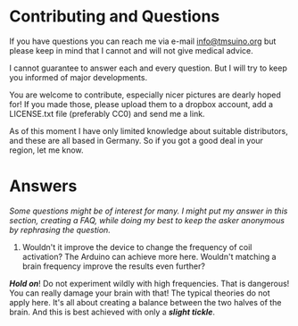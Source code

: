 
Contributing and Questions
========

If you have questions you can reach me via e-mail [info@tmsuino.org](mailto:info@tmsuino.org) but please keep in mind that I cannot and will not give medical advice.

I cannot guarantee to answer each and every question. But I will try to keep you informed of major developments.

You are welcome to contribute, especially nicer pictures are dearly hoped for! If you made those, please upload them to a dropbox account, add a LICENSE.txt file (preferably CC0) and send me a link.

As of this moment I have only limited knowledge about suitable distributors, and these are all based in Germany.
So if you got a good deal in your region, let me know. 

# Answers

_Some questions might be of interest for many. I might put my answer in this section, creating a FAQ, while doing my best to keep the asker anonymous by rephrasing the question._

1. Wouldn't it improve the device to change the frequency of coil activation? The Arduino can achieve more here. Wouldn't matching a brain frequency improve the results even further?

**_Hold on_**! Do not experiment wildly with high frequencies. That is dangerous! You can really damage your brain with that!
The typical theories do not apply here. It's all about creating a balance between the two halves of the brain. And this is best achieved with only a **_slight tickle_**.
